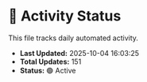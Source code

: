 # 🤖 Activity Status

This file tracks daily automated activity.

- **Last Updated:** 2025-10-04 16:03:25
- **Total Updates:** 151
- **Status:** 🟢 Active
